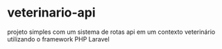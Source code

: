 # veterinario-api
 projeto simples com um sistema de rotas api em um contexto veterinário utilizando o framework PHP Laravel
